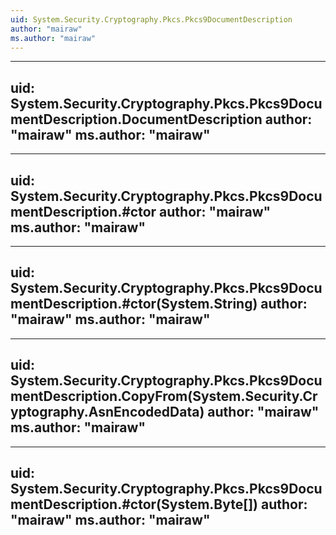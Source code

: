 ```yaml
---
uid: System.Security.Cryptography.Pkcs.Pkcs9DocumentDescription
author: "mairaw"
ms.author: "mairaw"
---
```


---
uid: System.Security.Cryptography.Pkcs.Pkcs9DocumentDescription.DocumentDescription
author: "mairaw"
ms.author: "mairaw"
---

---
uid: System.Security.Cryptography.Pkcs.Pkcs9DocumentDescription.#ctor
author: "mairaw"
ms.author: "mairaw"
---

---
uid: System.Security.Cryptography.Pkcs.Pkcs9DocumentDescription.#ctor(System.String)
author: "mairaw"
ms.author: "mairaw"
---

---
uid: System.Security.Cryptography.Pkcs.Pkcs9DocumentDescription.CopyFrom(System.Security.Cryptography.AsnEncodedData)
author: "mairaw"
ms.author: "mairaw"
---

---
uid: System.Security.Cryptography.Pkcs.Pkcs9DocumentDescription.#ctor(System.Byte[])
author: "mairaw"
ms.author: "mairaw"
---
